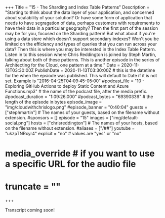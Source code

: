 +++
Title = "15 - The Sharding and Index Table Patterns"
Description = "Starting to think about the data layer of your application, and concerned about scalability of your solution? Or have some form of application that needs to have segragation of data, perhaps customers with requirements to have their data in a particular geography? Then the first part of the session may be for you, focused on the Sharding pattern! But what about if you're using a data store which doesn't support secondary indexes? Won't you be limited on the efficiency and types of queries that you can run across your data? Then this is where you may be interested in the Index Table Pattern. Listen in to this session where Chris Reddington is joined by Steph Martin, talking about both of these patterns. This is another episode in the series of Architecting for the Cloud, one pattern at a time."
Date = 2020-11-13T03:30:00Z
PublishDate = 2020-11-13T03:30:00Z # this is the datetime for the when the epsiode was published. This will default to Date if it is not set. Example is "2016-04-25T04:09:45-05:00"
#podcast_file = "10 - Exploring GitHub Actions to deploy Static Content and Azure Functions.mp3" # the name of the podcast file, after the media prefix.
#podcast_duration = "1:09:26.000"
#podcast_bytes = "69390336" # the length of the episode in bytes
episode_image = "img/cloudwithchrislogo.png"
#episode_banner = "0:40:04"
guests = ["stephmartin"] # The names of your guests, based on the filename without extension.
#sponsors = []
episode = "15"
images = ["img/default-social.png"]
hosts = ["chrisreddington"] # The names of your hosts, based on the filename without extension.
#aliases = ["/##"]
youtube = "ukzpTNRxyr4"
explicit = "no" # values are "yes" or "no"
# media_override # if you want to use a specific URL for the audio file
# truncate = ""
+++

Transcript coming soon!
